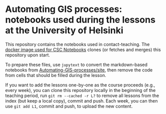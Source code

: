 # Automating GIS processes: notebooks used during the lessons at the University of Helsinki

This repository contains the notebooks used in contact-teaching. The [docker image used for CSC
Notebooks](https://github.com/Automating-GIS-processes/csc-notebook-dockerfile)
clones (or fetches and merges) this repository upon start.

To prepare these files, use `jupytext` to convert the markdown-based notebooks from
[Automating-GIS-processes/site](https://github.com/Automating-GIS-processes/site),
then remove the code from cells that should be filled during the lesson.

If you want to add the lessons one-by-one as the course proceeds (e.g., every
week), you can clone this repository locally in the beginning of the teaching
period, run `git rm --cached -r L?` to remove all lessons from the index (but
keep a local copy), commit and push. Each week, you can then use `git add L1`,
commit and push, to upload the new content.

